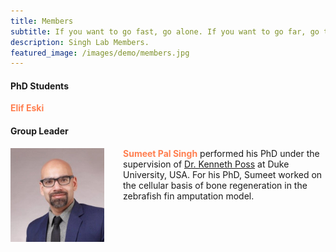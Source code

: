 ```yaml
---
title: Members
subtitle: If you want to go fast, go alone. If you want to go far, go together.
description: Singh Lab Members.
featured_image: /images/demo/members.jpg
---
```



#### PhD Students

<span style="color:coral">**Elif Eski**</span>

#### Group Leader
<img src="/images/members/sumeet.jpeg" alt="Sumeet" style="float:left;width:150px;height:150px;margin:0px 30px 0px 0px"> 

<span style="color:coral">**Sumeet Pal Singh**</span> performed his PhD under the supervision of [Dr. Kenneth Poss](https://sites.duke.edu/posslab/) at Duke University, USA. For his PhD, Sumeet worked on the cellular basis of bone regeneration in the zebrafish fin amputation model.  